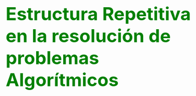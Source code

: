 # <span style="color:green"> <font size = 10 > Estructura Repetitiva en la resolución de problemas Algorítmicos</font> </span>

